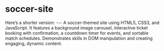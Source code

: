 # soccer-site
Here’s a shorter version:  ---  A soccer-themed site using HTML5, CSS3, and JavaScript. It features a background image carousel, interactive ticket booking with confirmation, a countdown timer for events, and sortable match schedules. Demonstrates skills in DOM manipulation and creating engaging, dynamic content.
